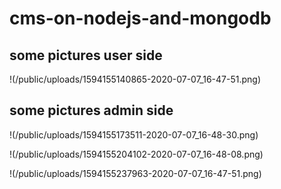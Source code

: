 # cms-on-nodejs-and-mongodb
## some pictures user side
!(/public/uploads/1594155140865-2020-07-07_16-47-51.png)
## some pictures admin side

!(/public/uploads/1594155173511-2020-07-07_16-48-30.png)

!(/public/uploads/1594155204102-2020-07-07_16-48-08.png)

!(/public/uploads/1594155237963-2020-07-07_16-47-51.png)


